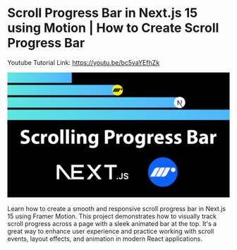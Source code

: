 # Scroll Progress Bar in Next.js 15 using Motion | How to Create Scroll Progress Bar

Youtube Tutorial Link: https://youtu.be/bc5vaYEfhZk

![Scroll Progress Bar in Next.js 15 using Motion](public/ScrollingProgressBar.png)

Learn how to create a smooth and responsive scroll progress bar in Next.js 15 using Framer Motion. This project demonstrates how to visually track scroll progress across a page with a sleek animated bar at the top. It's a great way to enhance user experience and practice working with scroll events, layout effects, and animation in modern React applications.

